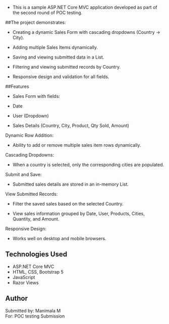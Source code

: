 - This is a sample ASP.NET Core MVC application developed as part of the second round of POC testing.

##The project demonstrates:

- Creating a dynamic Sales Form with cascading dropdowns (Country → City).

- Adding multiple Sales Items dynamically.

- Saving and viewing submitted data in a List<SalesDetail>.

- Filtering and viewing submitted records by Country.

- Responsive design and validation for all fields.

##Features
- Sales Form with fields:

- Date

- User (Dropdown)

- Sales Details (Country, City, Product, Qty Sold, Amount)

Dynamic Row Addition:

- Ability to add or remove multiple sales item rows dynamically.

Cascading Dropdowns:

- When a country is selected, only the corresponding cities are populated.

Submit and Save:

- Submitted sales details are stored in an in-memory List<SalesDetail>.

View Submitted Records:

- Filter the saved sales based on the selected Country.

- View sales information grouped by Date, User, Products, Cities, Quantity, and Amount.

Responsive Design:

- Works well on desktop and mobile browsers.



## Technologies Used

- ASP.NET Core MVC
- HTML, CSS, Bootstrap 5
- JavaScript 
- Razor Views

## Author

Submitted by: Manimala M  
For:  POC testing Submission  
